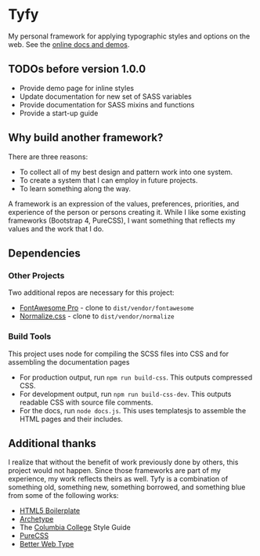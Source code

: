 # Tyfy

My personal framework for applying typographic styles and options on the web. See the [online docs and demos](http://aaronpinero.net/tyfy/docs/index.html).

## TODOs before version 1.0.0

* Provide demo page for inline styles
* Update documentation for new set of SASS variables
* Provide documentation for SASS mixins and functions
* Provide a start-up guide

## Why build another framework?

There are three reasons:

* To collect all of my best design and pattern work into one system.
* To create a system that I can employ in future projects.
* To learn something along the way.

A framework is an expression of the values, preferences, priorities, and experience of the person or persons creating it. While I like some existing frameworks (Bootstrap 4, PureCSS), I want  something that reflects my values and the work that I do.

## Dependencies

### Other Projects

Two additional repos are necessary for this project:

* [FontAwesome Pro](https://github.com/FortAwesome/Font-Awesome-Pro) - clone to `dist/vendor/fontawesome`
* [Normalize.css](https://github.com/necolas/normalize.css) - clone to `dist/vendor/normalize`

### Build Tools

This project uses node for compiling the SCSS files into CSS and for assembling the documentation pages

* For production output, run `npm run build-css`. This outputs compressed CSS.
* For development output, run `npm run build-css-dev`. This outputs readable CSS with source file comments.
* For the docs, run `node docs.js`. This uses templatesjs to assemble the HTML pages and their includes.

## Additional thanks

I realize that without the benefit of work previously done by others, this project would not happen. Since those frameworks are part of my experience, my work reflects theirs as well. Tyfy is a combination of something old, something new, something borrowed, and something blue from some of the following works:

* [HTML5 Boilerplate](https://html5boilerplate.com)
* [Archetype](https://archetypeapp.com)
* The [Columbia College](https://www.college.columbia.edu) Style Guide
* [PureCSS](https://purecss.io)
* [Better Web Type](https://betterwebtype.com)
